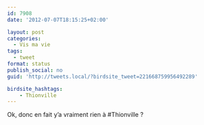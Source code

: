 ```yaml
---
id: 7908
date: '2012-07-07T18:15:25+02:00'

layout: post
categories:
  - Vis ma vie
tags:
  - tweet
format: status
publish_social: no
guid: 'http://tweets.local/?birdsite_tweet=221668759956492289'

birdsite_hashtags:
    - Thionville
---
```


Ok, donc en fait y’a vraiment rien à #Thionville ?